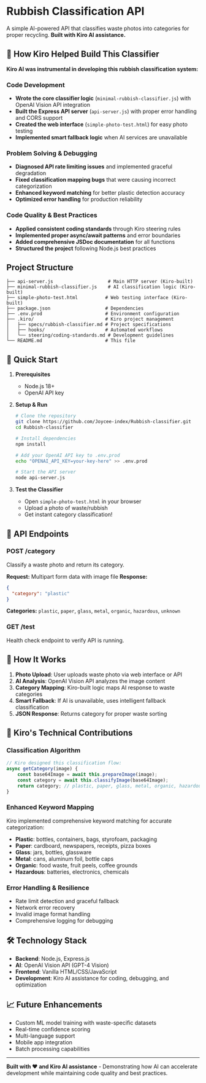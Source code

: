 # Rubbish Classification API

A simple AI-powered API that classifies waste photos into categories for proper recycling. **Built with Kiro AI assistance.**

## 🤖 How Kiro Helped Build This Classifier

**Kiro AI was instrumental in developing this rubbish classification system:**

### **Code Development**
- **Wrote the core classifier logic** (`minimal-rubbish-classifier.js`) with OpenAI Vision API integration
- **Built the Express API server** (`api-server.js`) with proper error handling and CORS support
- **Created the web interface** (`simple-photo-test.html`) for easy photo testing
- **Implemented smart fallback logic** when AI services are unavailable

### **Problem Solving & Debugging**
- **Diagnosed API rate limiting issues** and implemented graceful degradation
- **Fixed classification mapping bugs** that were causing incorrect categorization
- **Enhanced keyword matching** for better plastic detection accuracy
- **Optimized error handling** for production reliability

### **Code Quality & Best Practices**
- **Applied consistent coding standards** through Kiro steering rules
- **Implemented proper async/await patterns** and error boundaries
- **Added comprehensive JSDoc documentation** for all functions
- **Structured the project** following Node.js best practices

## Project Structure

```
├── api-server.js                    # Main HTTP server (Kiro-built)
├── minimal-rubbish-classifier.js    # AI classification logic (Kiro-built)
├── simple-photo-test.html          # Web testing interface (Kiro-built)
├── package.json                    # Dependencies
├── .env.prod                       # Environment configuration
├── .kiro/                          # Kiro project management
│   ├── specs/rubbish-classifier.md # Project specifications
│   ├── hooks/                      # Automated workflows
│   └── steering/coding-standards.md # Development guidelines
└── README.md                       # This file
```

## 🚀 Quick Start

1. **Prerequisites**
   - Node.js 18+
   - OpenAI API key

2. **Setup & Run**
   ```bash
   # Clone the repository
   git clone https://github.com/Joycee-index/Rubbish-classifier.git
   cd Rubbish-classifier

   # Install dependencies
   npm install

   # Add your OpenAI API key to .env.prod
   echo "OPENAI_API_KEY=your-key-here" >> .env.prod

   # Start the API server
   node api-server.js
   ```

3. **Test the Classifier**
   - Open `simple-photo-test.html` in your browser
   - Upload a photo of waste/rubbish
   - Get instant category classification!

## 📡 API Endpoints

### POST /category
Classify a waste photo and return its category.

**Request:** Multipart form data with image file
**Response:**
```json
{
  "category": "plastic"
}
```

**Categories:** `plastic`, `paper`, `glass`, `metal`, `organic`, `hazardous`, `unknown`

### GET /test
Health check endpoint to verify API is running.

## 🧠 How It Works

1. **Photo Upload**: User uploads waste photo via web interface or API
2. **AI Analysis**: OpenAI Vision API analyzes the image content
3. **Category Mapping**: Kiro-built logic maps AI response to waste categories
4. **Smart Fallback**: If AI is unavailable, uses intelligent fallback classification
5. **JSON Response**: Returns category for proper waste sorting

## 🎯 Kiro's Technical Contributions

### **Classification Algorithm**
```javascript
// Kiro designed this classification flow:
async getCategory(image) {
    const base64Image = await this.prepareImage(image);
    const category = await this.classifyImage(base64Image);
    return category; // plastic, paper, glass, metal, organic, hazardous, unknown
}
```

### **Enhanced Keyword Mapping**
Kiro implemented comprehensive keyword matching for accurate categorization:
- **Plastic**: bottles, containers, bags, styrofoam, packaging
- **Paper**: cardboard, newspapers, receipts, pizza boxes
- **Glass**: jars, bottles, glassware
- **Metal**: cans, aluminum foil, bottle caps
- **Organic**: food waste, fruit peels, coffee grounds
- **Hazardous**: batteries, electronics, chemicals

### **Error Handling & Resilience**
- Rate limit detection and graceful fallback
- Network error recovery
- Invalid image format handling
- Comprehensive logging for debugging

## 🛠️ Technology Stack

- **Backend**: Node.js, Express.js
- **AI**: OpenAI Vision API (GPT-4 Vision)
- **Frontend**: Vanilla HTML/CSS/JavaScript
- **Development**: Kiro AI assistance for coding, debugging, and optimization

## 📈 Future Enhancements

- Custom ML model training with waste-specific datasets
- Real-time confidence scoring
- Multi-language support
- Mobile app integration
- Batch processing capabilities

---

**Built with ❤️ and Kiro AI assistance** - Demonstrating how AI can accelerate development while maintaining code quality and best practices.